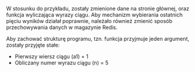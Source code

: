 W stosunku do przykładu, zostały zmienione dane na stronie głównej, oraz funkcja wyliczająca wyrazy ciągu.
Aby mechanizm wybierania ostatnich pięciu wyników działał poprawnie, należało również zmienić sposób przechowywania danych w magazynie Redis.

Aby zachować strukturę programu, tzn. funkcja przyjmuje jeden argument, zostały przyjęte stałe:
- Pierwszy wiersz ciągu (a1) = 1
- Obliczany numer wyrazu ciągu (n) = 5